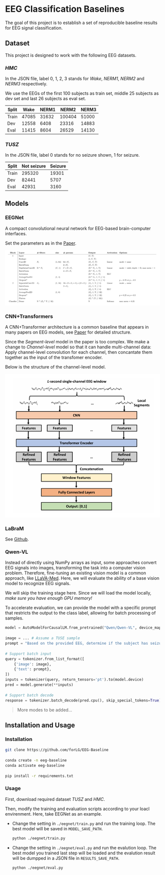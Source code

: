 # EEG Classification Baselines

The goal of this project is to establish a set of reproducible baseline results for EEG signal classification.

## Dataset

This project is designed to work with the following EEG datasets.

### *HMC*

<!-- Dataset information -->

In the JSON file, label 0, 1, 2, 3 stands for *Wake*, *NERM1*, *NERM2* and *NERM3* respectively.

We use the EEGs of the first 100 subjects as train set, middle 25 subjects as dev set and last 26 subjects as eval set.

| Split | Wake | NERM1 | NERM2 | NERM3 |
|-|-|-|-|-|
| Train | 47085 | 31632 | 100404 | 51000 |
| Dev | 12558 | 6408 | 23316 | 14883 |
| Eval | 11415 | 8604 | 26529 | 14130 |

### *TUSZ*

<!-- Dataset information -->

In the JSON file, label 0 stands for no seizure shown, 1 for seizure.

| Split | Not seizure | Seizure |
|-|-|-|
| Train | 295320 | 19301 |
| Dev | 82441 | 5707 |
| Eval | 42931 | 3160 |

<!-- Dataset link -->

## Models

### EEGNet

A compact convolutional neural network for EEG-based brain-computer interfaces.

Set the parameters as in the [Paper](https://arxiv.org/pdf/1611.08024).

![EEGNet Structure](./fig/eegnet_structure.png)

### CNN+Transformers

A CNN+Transformer architecture is a common baseline that appears in many papers on EEG models, see [Paper](https://arxiv.org/pdf/2208.02405) for detailed structure.

Since the *Segment-level* model in the paper is too complex. We make a change to *Channel-level* model so that it can handle multi-channel data: Apply channel-level convolution for each channel, then concantate them together as the input of the transfomer encoder. 

Below is the structure of the channel-level model.

![CNN Transformer Structure](./fig/cnn_transformer_structure.png)

### LaBraM

See [Github](https://github.com/935963004/LaBraM).

### Qwen-VL

Instead of directly using NumPy arrays as input, some approaches convert EEG signals into images, transforming the task into a computer vision problem. Therefore, fine-tuning an existing vision model is a common approach, like [LLaVA-Med](https://github.com/microsoft/LLaVA-Med). Here, we will evaluate the ability of a base vision model to recognize EEG signals.

We will skip the training stage here. Since we will load the model locally, *make sure you have enough GPU memory!*

To accelerate evaluation, we can provide the model with a specific prompt that restricts the output to the class label, allowing for batch processing of samples.

```python
model = AutoModelForCausalLM.from_pretrained("Qwen/Qwen-VL", device_map="auto", trust_remote_code=True).eval()

image = ... # Assume a TUSE sample
prompt = "Based on the provided EEG, determine if the subject has seizure. If yes, answer 1; otherwise, answer 0. Any other responses are prohibited."

# Support batch input
query = tokenizer.from_list_format([
    {'image': image}, 
    {'text': prompt},
])
inputs = tokenizer(query, return_tensors='pt').to(model.device)
pred = model.generate(**inputs)

# Support batch decode
response = tokenizer.batch_decode(pred.cpu(), skip_special_tokens=True)
```

> More modes to be added...

## Installation and Usage

### Installation

```bash
git clone https://github.com/forLG/EEG-Baseline

conda create -n eeg-baseline
conda activate eeg-baseline

pip install -r requirements.txt
```

### Usage

First, download required dataset *TUSZ* and *HMC*.

<!-- Download link or guide -->

Then, modify the training and evaluation scripts according to your loacl envirenment. Here, take EEGNet as an example. 

- Change the setting in `./eegnet/train.py` and run the training loop. The best model will be saved in `MODEL_SAVE_PATH`.

    ```bash
    python ./eegnet/train.py
    ```
-  Change the setting in `./eegnet/eval.py` and run the evalution loop. The best model you trained last step will be loaded and the evalution result will be dumpped in a JSON file in `RESULTS_SAVE_PATH`.

    ```bash
    python ./eegnet/eval.py
    ```


